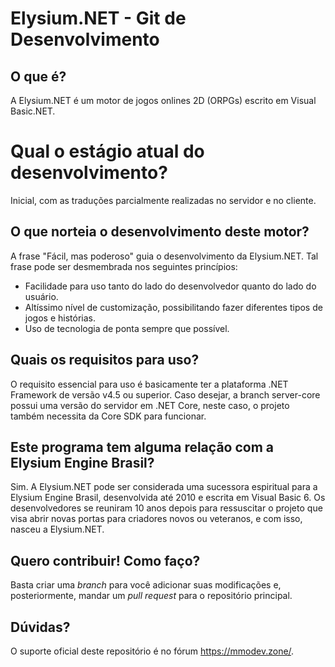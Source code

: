 # Elysium.NET - Git de Desenvolvimento

## O que é?
A Elysium.NET é um motor de jogos onlines 2D (ORPGs) escrito em Visual Basic.NET. 

# Qual o estágio atual do desenvolvimento?
Inicial, com as traduções parcialmente realizadas no servidor e no cliente.

## O que norteia o desenvolvimento deste motor?
A frase "Fácil, mas poderoso" guia o desenvolvimento da Elysium.NET. Tal frase pode ser desmembrada nos seguintes princípios:
* Facilidade para uso tanto do lado do desenvolvedor quanto do lado do usuário.
* Altíssimo nível de customização, possibilitando fazer diferentes tipos de jogos e histórias.
* Uso de tecnologia de ponta sempre que possível.

## Quais os requisitos para uso?
O requisito essencial para uso é basicamente ter a plataforma .NET Framework de versão v4.5 ou superior. Caso desejar, a branch server-core possui uma versão do servidor em .NET Core, neste caso, o projeto também necessita da Core SDK para funcionar.

## Este programa tem alguma relação com a Elysium Engine Brasil?
Sim. A Elysium.NET pode ser considerada uma sucessora espiritual para a Elysium Engine Brasil, desenvolvida até 2010 e escrita em Visual Basic 6. Os desenvolvedores se reuniram 10 anos depois para ressuscitar o projeto que visa abrir novas portas para criadores novos ou veteranos, e com isso, nasceu a Elysium.NET.

## Quero contribuir! Como faço?
Basta criar uma *branch* para você adicionar suas modificações e, posteriormente, mandar um *pull request* para o repositório principal.

## Dúvidas?
O suporte oficial deste repositório é no fórum https://mmodev.zone/.

